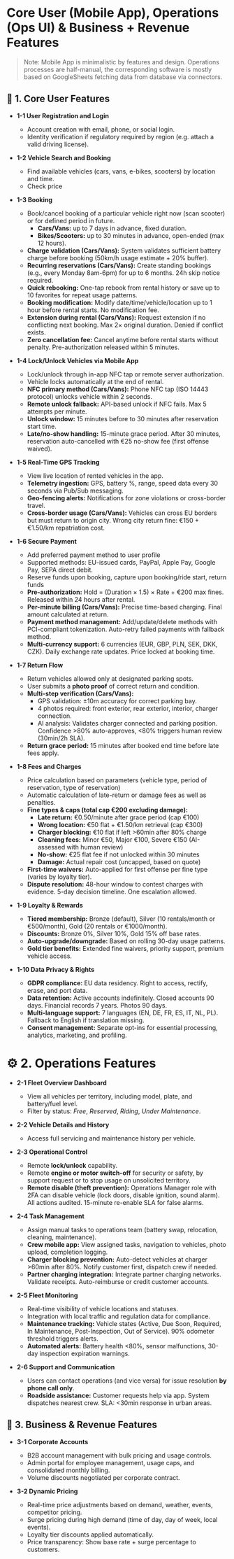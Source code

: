 # Core User (Mobile App), Operations (Ops UI) & Business + Revenue Features

> Note: Mobile App is minimalistic by features and design. Operations processes are half-manual, the corresponding software is mostly based on GoogleSheets fetching data from database via connectors.

## 🚗 1. Core User Features

- **1-1  User Registration and Login**  
  - Account creation with email, phone, or social login.  
  - Identity verification if regulatory required by region (e.g. attach a valid driving license).

- **1-2  Vehicle Search and Booking**  
  - Find available vehicles (cars, vans, e-bikes, scooters) by location and time.
  - Check price

- **1-3  Booking**
  - Book/cancel booking of a particular vehicle right now (scan scooter) or for defined period in future.
    - **Cars/Vans:** up to 7 days in advance, fixed duration.  
    - **Bikes/Scooters:** up to 30 minutes in advance, open-ended (max 12 hours).
  - **Charge validation (Cars/Vans):** System validates sufficient battery charge before booking (50km/h usage estimate + 20% buffer).
  - **Recurring reservations (Cars/Vans):** Create standing bookings (e.g., every Monday 8am-6pm) for up to 6 months. 24h skip notice required.
  - **Quick rebooking:** One-tap rebook from rental history or save up to 10 favorites for repeat usage patterns.
  - **Booking modification:** Modify date/time/vehicle/location up to 1 hour before rental starts. No modification fee.
  - **Extension during rental (Cars/Vans):** Request extension if no conflicting next booking. Max 2× original duration. Denied if conflict exists.
  - **Zero cancellation fee:** Cancel anytime before rental starts without penalty. Pre-authorization released within 5 minutes.

- **1-4  Lock/Unlock Vehicles via Mobile App**  
  - Lock/unlock through in-app NFC tap or remote server authorization.  
  - Vehicle locks automatically at the end of rental.
  - **NFC primary method (Cars/Vans):** Phone NFC tap (ISO 14443 protocol) unlocks vehicle within 2 seconds.
  - **Remote unlock fallback:** API-based unlock if NFC fails. Max 5 attempts per minute.
  - **Unlock window:** 15 minutes before to 30 minutes after reservation start time.
  - **Late/no-show handling:** 15-minute grace period. After 30 minutes, reservation auto-cancelled with €25 no-show fee (first offense waived).

- **1-5  Real-Time GPS Tracking**  
  - View live location of rented vehicles in the app.
  - **Telemetry ingestion:** GPS, battery %, range, speed data every 30 seconds via Pub/Sub messaging.
  - **Geo-fencing alerts:** Notifications for zone violations or cross-border travel.
  - **Cross-border usage (Cars/Vans):** Vehicles can cross EU borders but must return to origin city. Wrong city return fine: €150 + €1.50/km repatriation cost.

- **1-6  Secure Payment**
  - Add preferred payment method to user profile
  - Supported methods: EU-issued cards, PayPal, Apple Pay, Google Pay, SEPA direct debit.
  - Reserve funds upon booking, capture upon booking/ride start, return funds
  - **Pre-authorization:** Hold = (Duration × 1.5) × Rate + €200 max fines. Released within 24 hours after rental.
  - **Per-minute billing (Cars/Vans):** Precise time-based charging. Final amount calculated at return.
  - **Payment method management:** Add/update/delete methods with PCI-compliant tokenization. Auto-retry failed payments with fallback method.
  - **Multi-currency support:** 6 currencies (EUR, GBP, PLN, SEK, DKK, CZK). Daily exchange rate updates. Price locked at booking time.

- **1-7  Return Flow**  
  - Return vehicles allowed only at designated parking spots.  
  - User submits a **photo proof** of correct return and condition.
  - **Multi-step verification (Cars/Vans):** 
    - GPS validation: ±10m accuracy for correct parking bay.
    - 4 photos required: front exterior, rear exterior, interior, charger connection.
    - AI analysis: Validates charger connected and parking position. Confidence >80% auto-approves, <80% triggers human review (30min/2h SLA).
  - **Return grace period:** 15 minutes after booked end time before late fees apply.

- **1-8  Fees and Charges**  
  - Price calculation based on parameters (vehicle type, period of reservation, type of reservation)
  - Automatic calculation of late-return or damage fees as well as penalties.
  - **Fine types & caps (total cap €200 excluding damage):**
    - **Late return:** €0.50/minute after grace period (cap €100)
    - **Wrong location:** €50 flat + €1.50/km retrieval (cap €300)
    - **Charger blocking:** €10 flat if left >60min after 80% charge
    - **Cleaning fees:** Minor €50, Major €100, Severe €150 (AI-assessed with human review)
    - **No-show:** €25 flat fee if not unlocked within 30 minutes
    - **Damage:** Actual repair cost (uncapped, based on quote)
  - **First-time waivers:** Auto-applied for first offense per fine type (varies by loyalty tier).
  - **Dispute resolution:** 48-hour window to contest charges with evidence. 5-day decision timeline. One escalation allowed.

- **1-9  Loyalty & Rewards**
  - **Tiered membership:** Bronze (default), Silver (10 rentals/month or €500/month), Gold (20 rentals or €1000/month).
  - **Discounts:** Bronze 0%, Silver 10%, Gold 15% off base rates.
  - **Auto-upgrade/downgrade:** Based on rolling 30-day usage patterns.
  - **Gold tier benefits:** Extended fine waivers, priority support, premium vehicle access.

- **1-10  Data Privacy & Rights**
  - **GDPR compliance:** EU data residency. Right to access, rectify, erase, and port data.
  - **Data retention:** Active accounts indefinitely. Closed accounts 90 days. Financial records 7 years. Photos 90 days.
  - **Multi-language support:** 7 languages (EN, DE, FR, ES, IT, NL, PL). Fallback to English if translation missing.
  - **Consent management:** Separate opt-ins for essential processing, analytics, marketing, and profiling.


 
# ⚙️ 2. Operations Features

- **2-1  Fleet Overview Dashboard**
  - View all vehicles per territory, including model, plate, and battery/fuel level.  
  - Filter by status: *Free*, *Reserved*, *Riding*, *Under Maintenance*.

- **2-2  Vehicle Details and History**  
  - Access full servicing and maintenance history per vehicle.

- **2-3  Operational Control**  
  - Remote **lock/unlock** capability.  
  - Remote **engine or motor switch-off** for security or safety, by support request or to stop usage on unsolicited territory.
  - **Remote disable (theft prevention):** Operations Manager role with 2FA can disable vehicle (lock doors, disable ignition, sound alarm). All actions audited. 15-minute re-enable SLA for false alarms.

- **2-4  Task Management**  
  - Assign manual tasks to operations team (battery swap, relocation, cleaning, maintenance).
  - **Crew mobile app:** View assigned tasks, navigation to vehicles, photo upload, completion logging.
  - **Charger blocking prevention:** Auto-detect vehicles at charger >60min after 80%. Notify customer first, dispatch crew if needed.
  - **Partner charging integration:** Integrate partner charging networks. Validate receipts. Auto-reimburse or credit customer accounts.

- **2-5  Fleet Monitoring**  
  - Real-time visibility of vehicle locations and statuses.  
  - Integration with local traffic and regulation data for compliance.
  - **Maintenance tracking:** Vehicle states (Active, Due Soon, Required, In Maintenance, Post-Inspection, Out of Service). 90% odometer threshold triggers alerts.
  - **Automated alerts:** Battery health <80%, sensor malfunctions, 30-day inspection expiration warnings.

- **2-6  Support and Communication**  
  - Users can contact operations (and vice versa) for issue resolution **by phone call only**.
  - **Roadside assistance:** Customer requests help via app. System dispatches nearest crew. SLA: <30min response in urban areas.

## 🏢 3. Business & Revenue Features

- **3-1  Corporate Accounts**
  - B2B account management with bulk pricing and usage controls.
  - Admin portal for employee management, usage caps, and consolidated monthly billing.
  - Volume discounts negotiated per corporate contract.

- **3-2  Dynamic Pricing**
  - Real-time price adjustments based on demand, weather, events, competitor pricing.
  - Surge pricing during high demand (time of day, day of week, local events).
  - Loyalty tier discounts applied automatically.
  - Price transparency: Show base rate + surge percentage to customers.
